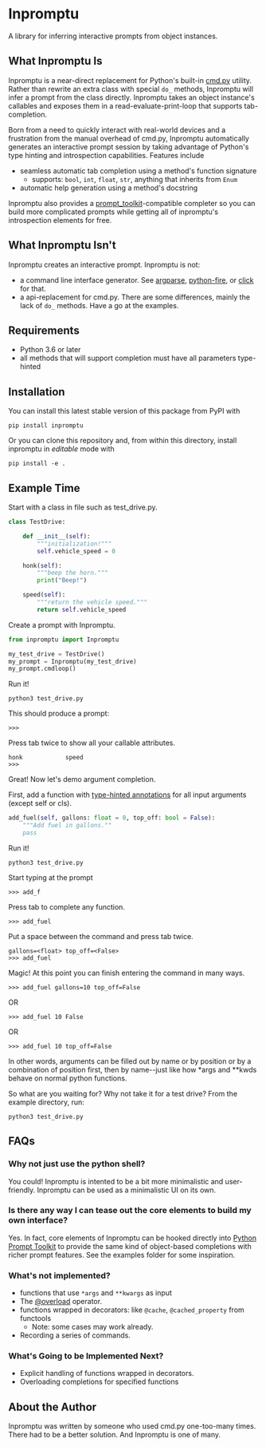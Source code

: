 # Inpromptu
A library for inferring interactive prompts from object instances.


## What Inpromptu Is
Inpromptu is a near-direct replacement for Python's built-in [cmd.py](https://docs.python.org/3/library/cmd.html) utility.
Rather than rewrite an extra class with special `do_` methods, Inpromptu will infer a prompt from the class directly.
Inpromptu takes an object instance's callables and exposes them in a read-evaluate-print-loop that supports tab-completion.

Born from a need to quickly interact with real-world devices and a frustration from the manual overhead of cmd.py, Inpromptu automatically generates an interactive prompt session by taking advantage of Python's type hinting and introspection capabilities.
Features include

* seamless automatic tab completion using a method's function signature
  * supports: `bool`, `int`, `float`, `str`, anything that inherits from `Enum`
* automatic help generation using a method's docstring

Inpromptu also provides a [prompt_toolkit](https://python-prompt-toolkit.readthedocs.io/en/master/)-compatible completer so you can build more complicated prompts while getting all of inpromptu's introspection elements for free.

## What Inpromptu Isn't
Inpromptu creates an interactive prompt. Inpromptu is not:
* a command line interface generator. See [argparse](https://docs.python.org/3/library/argparse.html), [python-fire](https://github.com/google/python-fire), or [click](https://click.palletsprojects.com/en/7.x/) for that.
* a api-replacement for cmd.py. There are some differences, mainly the lack of `do_` methods. Have a go at the examples.

## Requirements
* Python 3.6 or later
* all methods that will support completion must have all parameters type-hinted

## Installation
You can install this latest stable version of this package from PyPI with
````
pip install inpromptu
````

Or you can clone this repository and, from within this directory, install inpromptu in *editable* mode with
````
pip install -e .
````

## Example Time

Start with a class in file such as test_drive.py.
```python
class TestDrive:

    def __init__(self):
        """initialization!"""
        self.vehicle_speed = 0

    honk(self):
        """beep the horn."""
        print("Beep!")

    speed(self):
        """return the vehicle speed."""
        return self.vehicle_speed
```

Create a prompt with Inpromptu.
```python
from inpromptu import Inpromptu

my_test_drive = TestDrive()
my_prompt = Inpromptu(my_test_drive)
my_prompt.cmdloop()
```

Run it!
```
python3 test_drive.py
```
This should produce a prompt:
```
>>>
```
Press tab twice to show all your callable attributes.
```
honk            speed
>>>
```

Great! Now let's demo argument completion.

First, add a function with [type-hinted annotations](https://mypy.readthedocs.io/en/stable/cheat_sheet_py3.html#functions) for all input arguments (except self or cls).
```python
add_fuel(self, gallons: float = 0, top_off: bool = False):
    """Add fuel in gallons.""
    pass
```
Run it!
```
python3 test_drive.py
```
Start typing at the prompt
```
>>> add_f
```
Press tab to complete any function.
```
>>> add_fuel
```
Put a space between the command and press tab twice.
```
gallons=<float> top_off=<False>
>>> add_fuel 
```
Magic! At this point you can finish entering the command in many ways.
```
>>> add_fuel gallons=10 top_off=False
```
OR
```
>>> add_fuel 10 False
```
OR
```
>>> add_fuel 10 top_off=False
```
In other words, arguments can be filled out by name or by position or by a combination of position first, then by name--just like how *args and **kwds behave on normal python functions.

So what are you waiting for? Why not take it for a test drive? From the example directory, run:

```
python3 test_drive.py
```

## FAQs
### Why not just use the python shell?
You could! Inpromptu is intented to be a bit more minimalistic and user-friendly.
Inpromptu can be used as a minimalistic UI on its own.

### Is there any way I can tease out the core elements to build my own interface?
Yes. In fact, core elements of Inpromptu can be hooked directly into [Python Prompt Toolkit](https://python-prompt-toolkit.readthedocs.io/en/master/) to provide the same kind of object-based completions with richer prompt features.
See the examples folder for some inspiration.

### What's not implemented?
* functions that use `*args` and `**kwargs` as input
* The [@overload](https://docs.python.org/3/library/typing.html#typing.overload) operator.
* functions wrapped in decorators: like `@cache`, `@cached_property` from functools
  * Note: some cases may work already.
* Recording a series of commands.

### What's Going to be Implemented Next?
* Explicit handling of functions wrapped in decorators.
* Overloading completions for specified functions

## About the Author
Inpromptu was written by someone who used cmd.py one-too-many times.
There had to be a better solution.
And Inpromptu is one of many.
